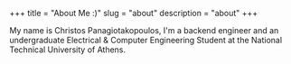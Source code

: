 +++
title = "About Me :)"
slug = "about"
description = "about"
+++

My name is Christos Panagiotakopoulos, I'm a backend engineer and an undergraduate Electrical & Computer Engineering Student at the National Technical University of Athens. 